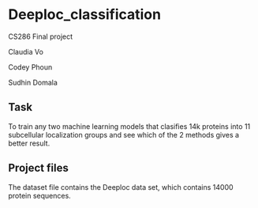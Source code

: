 # Deeploc_classification
CS286 Final project

Claudia Vo

Codey Phoun

Sudhin Domala

## Task 
To train any two machine learning models that clasifies 14k proteins into 11 subcellular localization groups and see which of the 2 methods gives a better result.

## Project files
The dataset file contains the Deeploc data set, which contains 14000 protein sequences. 

